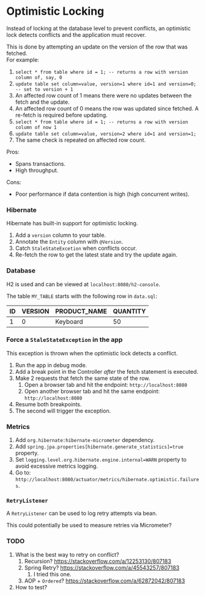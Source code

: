 # Optimistic Locking
Instead of locking at the database level to prevent conflicts, an optimistic lock detects conflicts and the application must recover.

This is done by attempting an update on the version of the row that was fetched.  
For example:

1. `select * from table where id = 1; -- returns a row with version column of, say, 0`
2. `update table set column=value, version=1 where id=1 and version=0; -- set to version + 1`
3. An affected row count of 1 means there were no updates between the fetch and the update.
4. An affected row count of 0 means the row was updated since fetched. A re-fetch is required before updating.
5. `select * from table where id = 1; -- returns a row with version column of now 1`
6. `update table set column=value, version=2 where id=1 and version=1;`
7. The same check is repeated on affected row count.

Pros:
- Spans transactions.
- High throughput.

Cons:
- Poor performance if data contention is high (high concurrent writes).

### Hibernate
Hibernate has built-in support for optimistic locking.

1. Add a `version` column to your table.
2. Annotate the `Entity` column with `@Version`.
3. Catch `StaleStateExcetion` when conflicts occur.
4. Re-fetch the row to get the latest state and try the update again.

### Database
H2 is used and can be viewed at `localhost:8080/h2-console`.

The table `MY_TABLE` starts with the following row in `data.sql`:

| ID | VERSION | PRODUCT_NAME | QUANTITY |
|----|---------|--------------|----------|
| 1  | 0       | Keyboard     | 50       |

### Force a `StaleStateException` in the app
This exception is thrown when the optimistic lock detects a conflict.

1. Run the app in debug mode.
2. Add a break point in the Controller *after* the fetch statement is executed.
3. Make 2 requests that fetch the same state of the row.
   1. Open a browser tab and hit the endpoint: `http://localhost:8080`
   2. Open another browser tab and hit the same endpoint: `http://localhost:8080`
4. Resume both breakpoints.
5. The second will trigger the exception.

### Metrics
1. Add `org.hibernate:hibernate-micrometer` dependency.
2. Add `spring.jpa.properties[hibernate.generate_statistics]=true` property.
3. Set `logging.level.org.hibernate.engine.internal=WARN` property to avoid excessive metrics logging.
4. Go to: `http://localhost:8080/actuator/metrics/hibernate.optimistic.failures`.

### `RetryListener`
A `RetryListener` can be used to log retry attempts via bean.

This could potentially be used to measure retries via Micrometer?

### TODO
1. What is the best way to retry on conflict?
   1. Recursion? https://stackoverflow.com/a/12253130/807183
   2. Spring Retry? https://stackoverflow.com/a/45543257/807183
      1. I tried this one.
   3. AOP + `Ordered`? https://stackoverflow.com/a/62872042/807183
2. How to test?